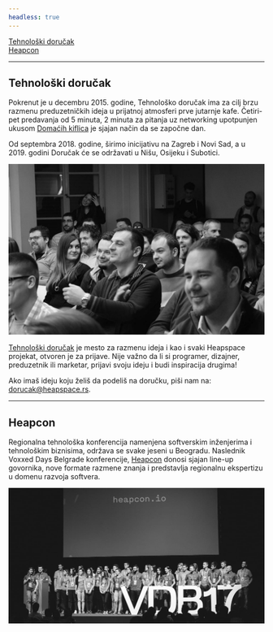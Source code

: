 ```yaml
---
headless: true
---
```


[Tehnološki doručak](#tehnološki-doručak)<br>
[Heapcon](#heapcon)

---

## Tehnološki doručak

Pokrenut je u decembru 2015. godine, Tehnološko doručak ima za cilj brzu razmenu preduzetničkih ideja u prijatnoj atmosferi prve jutarnje kafe. Četiri-pet predavanja od 5 minuta, 2 minuta za pitanja uz networking upotpunjen ukusom [Domaćih kiflica](http://domacekiflice.rs/) je sjajan način da se započne dan.

Od septembra 2018. godine, širimo inicijativu na Zagreb i Novi Sad, a u 2019. godini Doručak će se održavati u Nišu, Osijeku i Subotici.

![](td.jpg)

[Tehnološki doručak](https://tehnoloskidorucak.io/ "Tehnološki doručak") je mesto za razmenu ideja i kao i svaki Heapspace projekat, otvoren je za prijave. Nije važno da li si programer, dizajner, preduzetnik ili marketar, prijavi svoju ideju i budi inspiracija drugima!

Ako imaš ideju koju želiš da podeliš na doručku, piši nam na: [dorucak@heapspace.rs](mailto:dorucak@heapspace.rs).

---

## Heapcon

Regionalna tehnološka konferencija namenjena softverskim inženjerima i tehnološkim biznisima, održava se svake jeseni u Beogradu. Naslednik Voxxed Days Belgrade konferencije, [Heapcon](http://heapcon.io/) donosi sjajan line-up govornika, nove formate razmene znanja i predstavlja regionalnu ekspertizu u domenu razvoja softvera.

![](hc.jpg)
